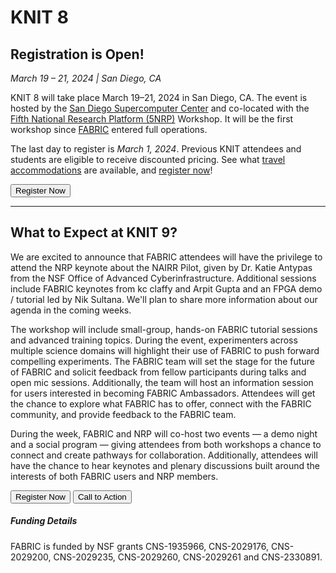 # KNIT 8

## Registration is Open!

_March 19 – 21, 2024 | San Diego, CA_
 
KNIT 8 will take place March 19–21, 2024 in San Diego, CA. The event is hosted by the [San Diego Supercomputer Center](https://www.sdsc.edu/) and co-located with the [Fifth National Research Platform (5NRP)](https://nationalresearchplatform.org/) Workshop. It will be the first workshop since [FABRIC](https://fabric-testbed.net) entered full operations.

The last day to register is _March 1, 2024_.
Previous KNIT attendees and students are eligible to receive discounted pricing.
See what [travel accommodations](/travel) are available,
and [register now](/register)!

<button linkTo="/registration" center="true">Register Now</button>

---

## What to Expect at KNIT 9?

We are excited to announce that FABRIC attendees will have the privilege to attend the NRP keynote about the NAIRR Pilot, given by Dr. Katie Antypas from the NSF Office of Advanced Cyberinfrastructure. Additional sessions include FABRIC keynotes from kc claffy and Arpit Gupta and an FPGA demo / tutorial led by Nik Sultana. We'll plan to share more information about our agenda in the coming weeks.

The workshop will include small-group, hands-on FABRIC tutorial sessions and advanced training topics. During the event, experimenters across multiple science domains will highlight their use of FABRIC to push forward compelling experiments. The FABRIC team will set the stage for the future of FABRIC and solicit feedback from fellow participants during talks and open mic sessions. Additionally, the team will host an information session for users interested in becoming FABRIC Ambassadors. Attendees will get the chance to explore what FABRIC has to offer, connect with the FABRIC community, and provide feedback to the FABRIC team.

During the week, FABRIC and NRP will co-host two events — a demo night and a social program — giving attendees from both workshops a chance to connect and create pathways for collaboration. Additionally, attendees will have the chance to hear keynotes and plenary discussions built around the interests of both FABRIC users and NRP members.

<button linkTo="/registration" center="true">Register Now</button>
<button linkTo="/cfa" center="true">Call to Action</button>

##### Funding Details

FABRIC is funded by NSF grants CNS-1935966, CNS-2029176, CNS-2029200, CNS-2029235, CNS-2029260, CNS-2029261 and CNS-2330891.
